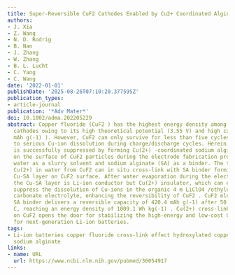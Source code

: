 ```yaml
---
title: Super-Reversible CuF2 Cathodes Enabled by Cu2+ Coordinated Alginate
authors:
- J. Xia
- Z. Wang
- N. D. Rodrig
- B. Nan
- J. Zhang
- W. Zhang
- B. L. Lucht
- C. Yang
- C. Wang
date: '2022-01-01'
publishDate: '2025-08-26T07:10:20.377595Z'
publication_types:
- article-journal
publication: '*Adv Mater*'
doi: 10.1002/adma.202205229
abstract: Copper fluoride (CuF2 ) has the highest energy density among all metal fluoride
  cathodes owing to its high theoretical potential (3.55 V) and high capacity (528
  mAh g(-1) ). However, CuF2 can only survive for less than five cycles, mainly due
  to serious Cu-ion dissolution during charge/discharge cycles. Herein, copper dissolution
  is successfully suppressed by forming Cu(2+) -coordinated sodium alginate (Cu-SA)
  on the surface of CuF2 particles during the electrode fabrication process, by using
  water as a slurry solvent and sodium alginate (SA) as a binder. The trace dissolved
  Cu(2+) in water from CuF2 can in situ cross-link with SA binder forming a conformal
  Cu-SA layer on CuF2 surface. After water evaporation during the electrode dry process,
  the Cu-SA layer is Li-ion conductor but Cu(2+) insulator, which can effectively
  suppress the dissolution of Cu-ions in the organic 4 m LiClO4 /ethylene carbonate/propylene
  carbonate electrolyte, enhancing the reversibility of CuF2 . CuF2 electrode with
  SA binder delivers a reversible capacity of 420.4 mAh g(-1) after 50 cycles at 0.05
  C, reaching an energy density of 1009.1 Wh kg(-1) . Cu(2+) cross-link polymer coating
  on CuF2 opens the door for stabilizing the high-energy and low-cost CuF2 cathode
  for next-generation Li-ion batteries.
tags:
- Li-ion batteries copper fluoride cross-link effect hydroxylated copper fluoride
  sodium alginate
links:
- name: URL
  url: https://www.ncbi.nlm.nih.gov/pubmed/36054917
---
```

